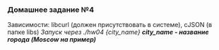 ### Домашнее задание №4
Зависимости: libcurl (должен присутствовать в системе), cJSON (в папке libs) 
*Запуск через ./hw04 {city_name}*
***city_name - название города (Moscow на пример)***
